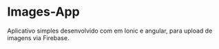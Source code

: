 # Images-App

Aplicativo simples desenvolvido com em Ionic e angular, para upload de imagens via Firebase. 


